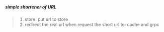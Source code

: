 ##### simple shortener of URL

> 1. store: put url to store
> 2. redirect the real url when request the short url
> to: cache and grpc
